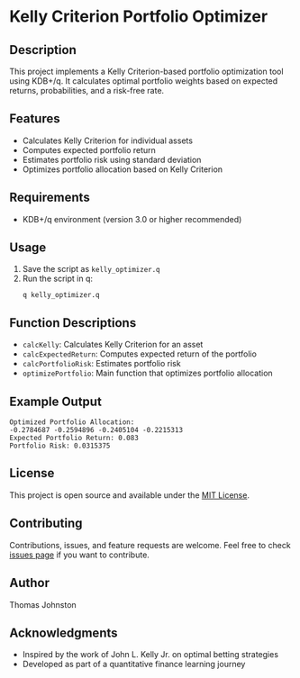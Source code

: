 # Kelly Criterion Portfolio Optimizer

## Description
This project implements a Kelly Criterion-based portfolio optimization tool using KDB+/q. It calculates optimal portfolio weights based on expected returns, probabilities, and a risk-free rate.

## Features
- Calculates Kelly Criterion for individual assets
- Computes expected portfolio return
- Estimates portfolio risk using standard deviation
- Optimizes portfolio allocation based on Kelly Criterion

## Requirements
- KDB+/q environment (version 3.0 or higher recommended)

## Usage
1. Save the script as `kelly_optimizer.q`
2. Run the script in q:
   ```
   q kelly_optimizer.q
   ```

## Function Descriptions
- `calcKelly`: Calculates Kelly Criterion for an asset
- `calcExpectedReturn`: Computes expected return of the portfolio
- `calcPortfolioRisk`: Estimates portfolio risk
- `optimizePortfolio`: Main function that optimizes portfolio allocation

## Example Output

```
Optimized Portfolio Allocation:
-0.2784687 -0.2594896 -0.2405104 -0.2215313
Expected Portfolio Return: 0.083
Portfolio Risk: 0.0315375
```

## License
This project is open source and available under the [MIT License](LICENSE).

## Contributing
Contributions, issues, and feature requests are welcome. Feel free to check [issues page](../../issues) if you want to contribute.

## Author
Thomas Johnston

## Acknowledgments
- Inspired by the work of John L. Kelly Jr. on optimal betting strategies
- Developed as part of a quantitative finance learning journey

